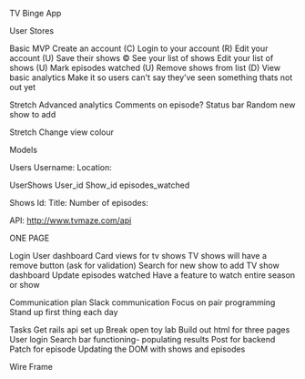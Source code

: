 TV Binge App

User Stores

Basic MVP 
Create an account (C)
Login to your account (R)
Edit your account (U)
Save their shows ©
See your list of shows
Edit your list of shows (U)
Mark episodes watched (U)
Remove shows from list (D)
View basic analytics
Make it so users can't say they’ve seen something thats not out yet

Stretch
Advanced analytics
Comments on episode?
Status bar 
Random new show to add

Stretch
Change view colour

Models

Users
Username:
Location:

UserShows
User_id
Show_id
episodes_watched

Shows
Id:
Title: 
Number of episodes:

API: http://www.tvmaze.com/api

ONE PAGE

Login
User dashboard
Card views for tv shows
TV shows will have a remove button (ask for validation)
Search for new show to add
TV show dashboard
Update episodes watched
Have a feature to watch entire season or show

Communication plan
Slack communication 
Focus on pair programming 
Stand up first thing each day

Tasks 
Get rails api set up 
Break open toy lab
Build out html for three pages
User login 
Search bar functioning- populating results
Post for backend
Patch for episode
Updating the DOM with shows and episodes

Wire Frame
